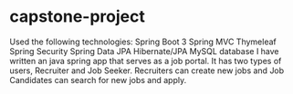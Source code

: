 # capstone-project

 Used the following technologies:
Spring Boot 3
Spring MVC
Thymeleaf
Spring Security
Spring Data JPA
Hibernate/JPA
MySQL database
I have written an java spring app that serves as a job portal.  It has two types of users, Recruiter and Job Seeker.
Recruiters can create new jobs and Job Candidates can search for new jobs and apply.
